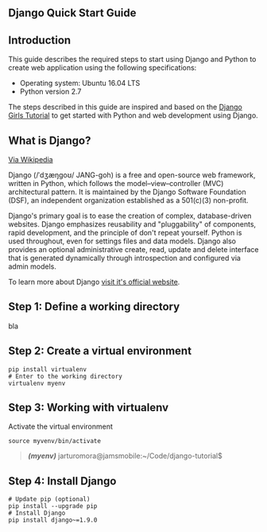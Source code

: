Django Quick Start Guide
---------------------------------
## Introduction
This guide describes the required steps to start using Django and Python to create web application using the following specifications:

* Operating system: Ubuntu 16.04 LTS
* Python version 2.7

The steps described in this guide are inspired and based on the [Django Girls Tutorial](http://tutorial.djangogirls.org/) to get started with Python and web development using Django.

## What is Django?

[Via Wikipedia](https://en.wikipedia.org/wiki/Django_%28web_framework%29)

Django (/ˈdʒæŋɡoʊ/ JANG-goh) is a free and open-source web framework, written in Python, which follows the model–view–controller (MVC) architectural pattern. It is maintained by the Django Software Foundation (DSF), an independent organization established as a 501(c)(3) non-profit.

Django's primary goal is to ease the creation of complex, database-driven websites. Django emphasizes reusability and "pluggability" of components, rapid development, and the principle of don't repeat yourself. Python is used throughout, even for settings files and data models. Django also provides an optional administrative create, read, update and delete interface that is generated dynamically through introspection and configured via admin models.

To learn more about Django [visit it's official website](https://www.djangoproject.com/).

## Step 1: Define a working directory
bla

## Step 2: Create a virtual environment

```
pip install virtualenv
# Enter to the working directory
virtualenv myenv
``` 

## Step 3: Working with virtualenv
Activate the virtual environment
```
source myvenv/bin/activate
```
> **_(myenv)_** jarturomora@jamsmobile:~/Code/django-tutorial$ 

## Step 4: Install Django
```
# Update pip (optional)
pip install --upgrade pip
# Install Django
pip install django~=1.9.0
```
 